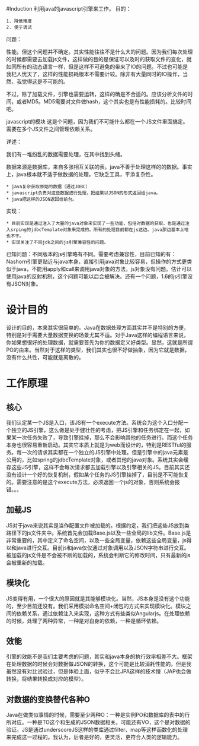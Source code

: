 #Induction
利用java的javascript引擎来工作。
目的：

	1. 降低难度
	2. 便于调试

问题：

性能。但这个问题并不确定。其实性能往往不是什么大的问题。因为我们每次处理的时候都需要去加载js文件，这样做的目的是保证可以及时的获取文件的变化，就如同所有的动态语言一样，但是这样不可避免的带来了IO的问题。不过也可能是我杞人忧天了，这样的性能损耗根本不需要计较。除非有大量同时的IO操作，当然，我觉得这是不可能的。

不过，除了加载文件，引擎也需要运转，这样的确是不合适的。应该分析文件的时间，或者MD5。MD5需要对文件做hash，这个其实也是有性能损耗的。比较时间吧。

javascript的模块  这是个问题，因为我们不可能什么都在一个JS文件里面搞定。需要在多个JS文件之间管理依赖关系。


详述：

我们有一堆纷乱的数据需要处理，在其中找到头绪。

数据来源是数据库，来自多张相互关联的表。java不善于处理这样的的数据。事实上，java根本就不适于做数据的处理，它缺乏工具，平添复杂性。


	* java复杂获取原始的数据（通过JDBC）
	* javascript负责对这些数据进行处理，把结果以JSON的形式返回给java。
	* java把这样的JSON返回给前台。

实现：

	* 目前实现是通过注入了大量的java对象来实现了一些功能，包括对数据的获取，也是通过注入srping的jdbcTemplate对象来完成的。所有的处理目前都在js这边。java那边基本上啥也不干。
	* 实现关注了不同jdk之间的js引擎兼容性的问题。



已知问题：不同版本的js引擎略有不同。需要考虑兼容性，目前已知的有：Nashorn引擎更贴近与java本身，直接引用java对象比较容易，但操作的方式更类似于java，不能用apply和call来调用java对象的方法，js对象没有问题。估计可以使用java的反射机制，这个问题可能以后会被解决。还有一个问题，1.6的js引擎没有JSON对象。

设计目的
=======
设计的目的，本来其实很简单的。Java在数据处理方面其实并不是特别的方便，特别是对于需要大量数据变换的场景尤其不适。对于Java这样的编程语言来说，你如果想很好的处理数据，就需要首先为你的数据定义好类型。显然，这就是所谓PO的由来。当然对于这样的类型，我们其实也很不好做抽象，因为它就是数据，没有什么共性，可能就是离散的。

工作原理
=======

核心
-----
我们认定某一个JS是入口，该JS有一个execute方法。系统会为这个入口分配一个独立的JS引擎，这么做是处于健壮性的考虑，把JS引擎和任务绑定在一起，如果某一次任务失败了，导致引擎挂掉，那么不会影响其他的任务进行。而这个任务本身也很容易重新启动。其实它本质上就是为web而设计的，特别是RESTful的服务。每一次的请求其实都在一个独立的JS引擎中处理。但是引擎中的java元素是公用的，比如spring的jdbcTemplate对象，或者其他的java对象。系统其实会缓存这些JS引擎，这样不会每次请求都去加载引擎以及引擎相关的JS。目前其实还没有设计一个好的恢复机制，假如某个任务的JS引擎挂掉了，目前是不可能恢复的。需要注意的是这个execute方法，必须返回一个js的对象，否则系统会报错。。。

加载JS
------
JS对于java来说其实是当作配置文件被加载的。根据约定，我们把这些JS放到类路径下的js文件夹中。系统首先会加载Base.js以及一些全局的lib文件。Base.js是非常重要的，其中定义了命名空间，以及一些全局变量，依赖这些全局变量，js得以和java进行交互。目前js和java仅仅通过对象调用以及JSON字符串进行交互。被加载的js文件是不会被不断的加载的，系统会判断它的修改时间，只有最新的js会被重新的加载。

模块化
-----
JS变得有用，一个很大的原因就是其能够模块化。当然，JS本身是没有这个功能的，至少目前还没有。我们采用模拟命名空间+闭包的方式来实现模块化。模块之间的依赖关系，通过依赖注入来实现，这种方式有些类似Angularjs。在处理依赖的时候，处理了两种异常，一种是对自身的依赖，一种是循环依赖。

效能
-----
引擎的效能不是我们主要考虑的问题，其实和java本身的执行效率相差不大。框架在处理数据的时候会对数据做JSON的转换，这个可能是比较消耗性能的。但是我虽然没有对比试验过，但是体验上面，似乎不会比JPA这样的技术慢（JAP也会做转换，将结果转换成对应的模型）。

对数据的变换替代各种O
-----
Java在做类似事情的时候，需要至少两种O：一种是实例PO和数据库的表中的行所对应。一种是TO这个和生成的JSON数据相关。可能还有VO，这个是对数据的验证。JS是通过underscoreJS这样的类库通过filter、map等这样函数化的处理来完成这一过程的。我认为，后者是好的，更灵活，更符合人类的逻辑能力。





